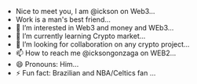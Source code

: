- Nice to meet you, I am @ickson on Web3...
- Work is a man's best friend...
- 👀 I’m interested in Web3 and money and WEb3...
- 🌱 I’m currently learning Crypto market...
- 💞️ I’m looking for collaboration on any crypto project...
- 📫 How to reach me @icksongonzaga on WEB2...
- 😄 Pronouns: Him...
- ⚡ Fun fact: Brazilian and NBA/Celtics fan ...

<!---
Hunter3407/Hunter3407 is a ✨ special ✨ repository because its `README.md` (this file) appears on your GitHub profile.
You can click the Preview link to take a look at your changes.
--->
